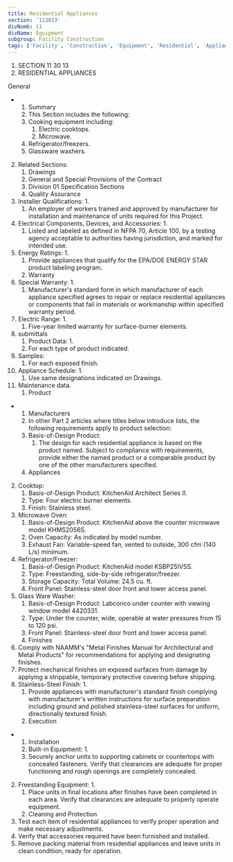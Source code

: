 ```yaml
---
title: Residential Appliances
section: '113013'
divNumb: 11
divName: Equipment
subgroup: Facility Construction
tags: ['Facility', 'Construction', 'Equipment', 'Residential', 'Appliances']
---
```


   1. SECTION 11 30 13
   1. RESIDENTIAL APPLIANCES

General

* 
	1. Summary
   1. This Section includes the following:
	1. Cooking equipment including:
		1. Electric cooktops.
		2. Microwave.
	2. Refrigerator/freezers.
	3. Glassware washers.
2. Related Sections:
	1. Drawings
	2. General and Special Provisions of the Contract
	3. Division 01 Specification Sections
	4. Quality Assurance
3. Installer Qualifications:
      1. 
	1. An employer of workers trained and approved by manufacturer for installation and maintenance of units required for this Project.
4. Electrical Components, Devices, and Accessories:
      1. 
	1. Listed and labeled as defined in NFPA 70, Article 100, by a testing agency acceptable to authorities having jurisdiction, and marked for intended use.
5. Energy Ratings:
      1. 
	1. Provide appliances that qualify for the EPA/DOE ENERGY STAR product labeling program.
	2. Warranty
6. Special Warranty:
      1. 
	1. Manufacturer's standard form in which manufacturer of each appliance specified agrees to repair or replace residential appliances or components that fail in materials or workmanship within specified warranty period.
7. Electric Range:
      1. 
	1. Five-year limited warranty for surface-burner elements.
3. submittals
   1. Product Data:
      1. 
	1. For each type of product indicated.
2. Samples:
	1. For each exposed finish.
3. Appliance Schedule:
      1. 
	1. Use same designations indicated on Drawings.
4. Maintenance data.
   1. Product

* 
	1. Manufacturers
   1. In other Part 2 articles where titles below introduce lists, the following requirements apply to product selection:
	1. Basis-of-Design Product: 
		1. The design for each residential appliance is based on the product named. Subject to compliance with requirements, provide either the named product or a comparable product by one of the other manufacturers specified.
	2. Appliances
2. Cooktop:
	1. Basis-of-Design Product: KitchenAid Architect Series II.
	2. Type: Four electric burner elements.
	3. Finish: Stainless steel.
3. Microwave Oven:
	1. Basis-of-Design Product: KitchenAid above the counter microwave model KHMS2056S.
	2. Oven Capacity: As indicated by model number.
	3. Exhaust Fan: Variable-speed fan, vented to outside, 300 cfm (140 L/s) minimum.
4. Refrigerator/Freezer:
	1. Basis-of-Design Product: KitchenAid model KSBP25IVSS.
	2. Type: Freestanding, side-by-side refrigerator/freezer.
	3. Storage Capacity: Total Volume: 24.5 cu. ft.
	4. Front Panel: Stainless-steel door front and lower access panel.
5. Glass Ware Washer:
	1. Basis-of-Design Product: Labconco under counter with viewing window model 4420331.
	2. Type: Under the counter, wide, operable at water pressures from 15 to 120 psi.
	3. Front Panel: Stainless-steel door front and lower access panel.
	4. Finishes
6. Comply with NAAMM's "Metal Finishes Manual for Architectural and Metal Products" for recommendations for applying and designating finishes.
7. Protect mechanical finishes on exposed surfaces from damage by applying a strippable, temporary protective covering before shipping.
8. Stainless-Steel Finish:
      1. 
	1. Provide appliances with manufacturer's standard finish complying with manufacturer's written instructions for surface preparation including ground and polished stainless-steel surfaces for uniform, directionally textured finish.
   1. Execution

* 
	1. Installation
   1. Built-in Equipment:
      1. 
	1. Securely anchor units to supporting cabinets or countertops with concealed fasteners. Verify that clearances are adequate for proper functioning and rough openings are completely concealed.
2. Freestanding Equipment:
      1. 
	1. Place units in final locations after finishes have been completed in each area. Verify that clearances are adequate to properly operate equipment.
	2. Cleaning and Protection
3. Test each item of residential appliances to verify proper operation and make necessary adjustments.
4. Verify that accessories required have been furnished and installed.
5. Remove packing material from residential appliances and leave units in clean condition, ready for operation.

